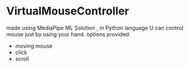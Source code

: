 # VirtualMouseController
 made using MediaPipe ML Solution , in Python language
 U can control mouse just by using your hand.
 options provided
 - moving mouse
 - click
 - scroll
